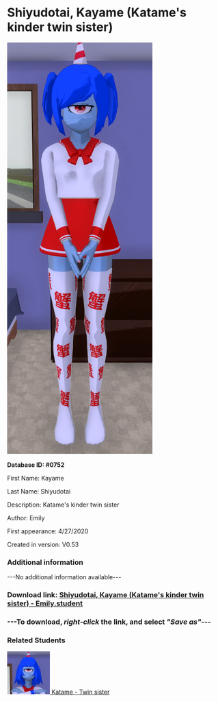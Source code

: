 # Shiyudotai, Kayame (Katame's kinder twin sister)

<img src="../../Files/Images/Shiyudotai, Kayame (Katame's kinder twin sister).png" title="Shiyudotai, Kayame (Katame's kinder twin sister) - Emily">

**Database ID: #0752**

First Name: Kayame

Last Name: Shiyudotai

Description: Katame's kinder twin sister

Author: Emily

First appearance: 4/27/2020

Created in version: V0.53

### Additional information

---No additional information available---

### Download link: <a href="https://raw.githubusercontent.com/Arbiter1223/Daigaku-Gurashi-Custom-Students/master/Files/Student%20Files/Shiyudotai%2C%20Kayame%20(Katame's%20kinder%20twin%20sister)%20-%20Emily.student">Shiyudotai, Kayame (Katame's kinder twin sister) - Emily.student</a>

### ---**To download, _right-click_ the link, and select _"Save as"_**---

### Related Students

<a href="Shiyudotai, Katame (Kayame's meaner twin sister).md"><img src="../../Files/Thumbs/Shiyudotai, Katame (Kayame's meaner twin sister).png" height="100" width="100" title="Shiyudotai, Katame (Kayame's meaner twin sister) - Emily, V1.00"></a><a href="Shiyudotai, Katame (Kayame's meaner twin sister).md"> Katame - Twin sister</a>

